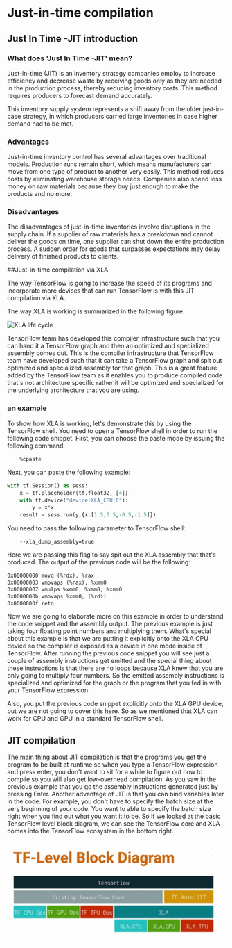 # Just-in-time compilation

## Just In Time -JIT introduction

### What does 'Just In Time -JIT' mean?

Just-in-time (JIT) is an inventory strategy companies employ to increase efficiency and decrease waste by receiving goods only as they are needed in the production process, thereby reducing inventory costs. This method requires producers to forecast demand accurately.

This inventory supply system represents a shift away from the older just-in-case strategy, in which producers carried large inventories in case higher demand had to be met.

### Advantages

Just-in-time inventory control has several advantages over traditional models. Production runs remain short, which means manufacturers can move from one type of product to another very easily. This method reduces costs by eliminating warehouse storage needs. Companies also spend less money on raw materials because they buy just enough to make the products and no more.

### Disadvantages

The disadvantages of just-in-time inventories involve disruptions in the supply chain. If a supplier of raw materials has a breakdown and cannot deliver the goods on time, one supplier can shut down the entire production process. A sudden order for goods that surpasses expectations may delay delivery of finished products to clients.

##Just-in-time compilation via XLA

The way TensorFlow is going to increase the speed of its programs and incorporate more
devices that can run TensorFlow is with this JIT compilation via XLA.

The way XLA is working is summarized in the following figure:

![XLA life cycle](http://img.ctolib.com/uploadImg/20170307/20170307064228_586.png)

TensorFlow team has developed this compiler infrastructure such that you can hand it a TensorFlow graph and then an optimized and specialized assembly comes out.
This is the compiler infrastructure that TensorFlow team have developed such that it can take a TensorFlow graph and spit out optimized and specialized assembly for that graph.
This is a great feature added by the TensorFlow team as it enables you to produce compiled code that's not architecture specific rather it will be optimized and specialized for the underlying architecture that you are using.

### an example

To show how XLA is working, let's demonstrate this by using the TensorFlow shell.
You need to open a TensorFlow shell in order to run the following code snippet. First, you can choose the paste mode by issuing the following command:

```
	%cpaste
```

Next, you can paste the following example:

```python
with tf.Session() as sess:
	x = tf.placeholder(tf.float32, [4])
	with tf.device("device:XLA_CPU:0"):
		y = x*x
	result = sess.run(y,{x:[1.5,0.5,-0.5,-1.5]})
```

You need to pass the following parameter to TensorFlow shell:

```
	--xla_dump_assembly=true
```

Here we are passing this flag to say spit out the XLA assembly that that's produced.
The output of the previous code will be the following:

```
0x00000000 movq (%rdx), %rax
0x00000003 vmovaps (%rax), %xmm0
0x00000007 vmulps %xmm0, %xmm0, %xmm0
0x0000000b vmovaps %xmm0, (%rdi)
0x0000000f retq
```

Now we are going to elaborate more on this example in order to understand the code snippet and the assembly output.
The previous example is just taking four floating point numbers and multiplying them.
What's special about this example is that we are putting it explicitly onto the XLA CPU device so the compiler is exposed as a device in one mode inside of TensorFlow.
After running the previous code snippet you will see just a couple of assembly instructions get emitted and the special thing about these instructions is that there are no loops because XLA knew that you are only going to multiply four numbers. So the emitted assembly instructions is specialized and optimized for the graph or the program that you fed in with
your TensorFlow expression.

Also, you put the previous code snippet explicitly onto the XLA GPU device, but we are not going to cover this here. So as we mentioned that XLA can work for CPU and GPU in a standard TensorFlow shell.

## JIT compilation

The main thing about JIT compilation is that the programs you get the program to be built at runtime so when you type a TensorFlow expression and press enter, you don't want to sit for a while to figure out how to compile so you will also get low-overhead compilation. As you saw in the previous example that you go the assembly instructions generated just by pressing Enter.
Another advantage of JIT is that you can bind variables later in the code.
For example, you don't have to specify the batch size at the very beginning of your code. You want to able to specify the batch size right when you find out what you want it to be.
So if we looked at the basic TensorFlow level block diagram, we can see the TensorFlow
core and XLA comes into the TensorFlow ecosystem in the bottom right.

![TensorFlow level block diagram](image/lifeblock.png)
